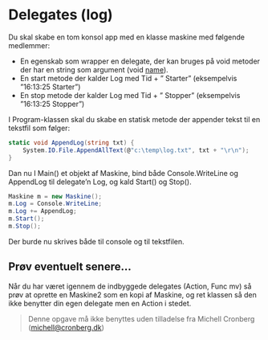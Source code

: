﻿# Delegates (log)

Du skal skabe en tom konsol app med en klasse maskine 
med følgende medlemmer:

* En egenskab som wrapper en delegate, der kan bruges på void metoder der har en string som argument (void [name](string)). 
* En start metode der kalder Log med Tid + ” Starter” (eksempelvis ”16:13:25 Starter”)
* En stop metode der kalder Log med Tid + ” Stopper” (eksempelvis ”16:13:25 Stopper”)

I Program-klassen skal du skabe en statisk metode der appender tekst 
til en tekstfil som følger:

```csharp
static void AppendLog(string txt) {
    System.IO.File.AppendAllText(@"c:\temp\log.txt", txt + "\r\n");
}
```

Dan nu I Main() et objekt af Maskine, bind både Console.WriteLine 
og AppendLog til delegate’n Log, og kald Start() og Stop().

```csharp
Maskine m = new Maskine();
m.Log = Console.WriteLine;
m.Log += AppendLog;
m.Start();
m.Stop();
```
Der burde nu skrives både til console og til tekstfilen.

## Prøv eventuelt senere...
Når du har været igennem de indbyggede delegates (Action, Func mv) så prøv at oprette en Maskine2 som en kopi af Maskine, og ret klassen 
så den ikke benytter din egen delegate men en Action i stedet.

<!-- footerstart -->
> Denne opgave må ikke benyttes uden tilladelse fra Michell Cronberg (michell@cronberg.dk)
<!-- footerslut -->

